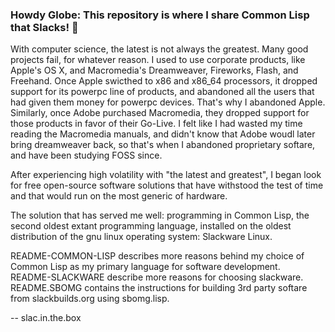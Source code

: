 ### Howdy Globe:  This repository is where I share Common Lisp that Slacks! 👋
<!--
**slac-in-the-box/slac-in-the-box** is a ✨ _special_ ✨ repository because its `README.md` (this file) appears on your GitHub profile.
Here are some ideas to get you started:
- 🔭 I’m currently working on ...
- 🌱 I’m currently learning ...
- 👯 I’m looking to collaborate on ...
- 🤔 I’m looking for help with ...
- 💬 Ask me about ...
- 📫 How to reach me: ...
- 😄 Pronouns: ...
- ⚡ Fun fact: ...
-->
With computer science, the latest is not always the greatest.  Many good projects fail, for whatever reason.  I used to use corporate products, like Apple's OS X, and Macromedia's Dreamweaver, Fireworks, Flash, and Freehand.  Once Apple swicthed to x86 and x86_64 processors, it dropped support for its powerpc line of products, and abandoned all the users that had given them money for powerpc devices.  That's why I abandoned Apple.  Similarly, once Adobe purchased Macromedia, they dropped support for those products in favor of their Go-Live.  I felt like I had wasted my time reading the Macromedia manuals, and didn't know that Adobe woudl later bring dreamweaver back, so that's when I abandoned proprietary softare, and have been studying FOSS since.

After experiencing high volatility with "the latest and greatest", I began look for free open-source software solutions that have withstood the test of time and that would run on the most generic of hardware.  

The solution that has served me well:  programming in Common Lisp, the second oldest extant programming language, installed on the oldest distribution of the gnu linux operating system:  Slackware Linux.  

README-COMMON-LISP describes more reasons behind my choice of Common Lisp as my primary language for software development.  
README-SLACKWARE describe more reasons for choosing slackware.  
README.SBOMG contains the instructions for building 3rd party softare from slackbuilds.org using sbomg.lisp. 

-- slac.in.the.box
